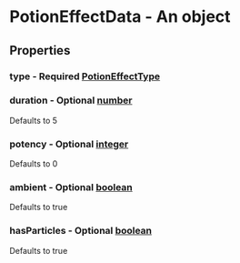 

# PotionEffectData - An object



## Properties



### type - Required [PotionEffectType](PotionEffectType)



### duration - Optional [number](number)



Defaults to 5



### potency - Optional [integer](integer)



Defaults to 0



### ambient - Optional [boolean](boolean)



Defaults to true



### hasParticles - Optional [boolean](boolean)



Defaults to true

